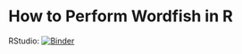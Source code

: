 # How to Perform Wordfish in R

RStudio: [![Binder](http://mybinder.org/badge_logo.svg)](http://mybinder.org/v2/gh/manika-lamba/activity-4/main?urlpath=rstudio)

